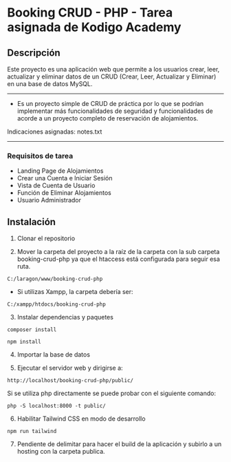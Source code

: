 # Booking CRUD - PHP - Tarea asignada de Kodigo Academy

## Descripción

Este proyecto es una aplicación web que permite a los usuarios crear, leer, actualizar y eliminar datos de un CRUD (Crear, Leer, Actualizar y Eliminar) en una base de datos MySQL.

---

- Es un proyecto simple de CRUD de práctica por lo que se podrían implementar más funcionalidades de seguridad y funcionalidades de acorde a un proyecto completo de reservación de alojamientos.

Indicaciones asignadas: notes.txt

---

### Requisitos de tarea

- Landing Page de Alojamientos
- Crear una Cuenta e Iniciar Sesión
- Vista de Cuenta de Usuario
- Función de Eliminar Alojamientos
- Usuario Administrador

## Instalación

1. Clonar el repositorio

2. Mover la carpeta del proyecto a la raíz de la carpeta con la sub carpeta booking-crud-php ya que el htaccess está configurada para seguir esa ruta.

```
C:/laragon/www/booking-crud-php
```

- Si utilizas Xampp, la carpeta debería ser:

```
C:/xampp/htdocs/booking-crud-php
```

3. Instalar dependencias y paquetes

```
composer install
```

```
npm install
```

4. Importar la base de datos

5. Ejecutar el servidor web y dirigirse a:

```
http://localhost/booking-crud-php/public/
```

Si se utiliza php directamente se puede probar con el siguiente comando:

```
php -S localhost:8000 -t public/
```

6. Habilitar Tailwind CSS en modo de desarrollo

```
npm run tailwind

```

7. Pendiente de delimitar para hacer el build de la aplicación y subirlo a un hosting con la carpeta publica.
